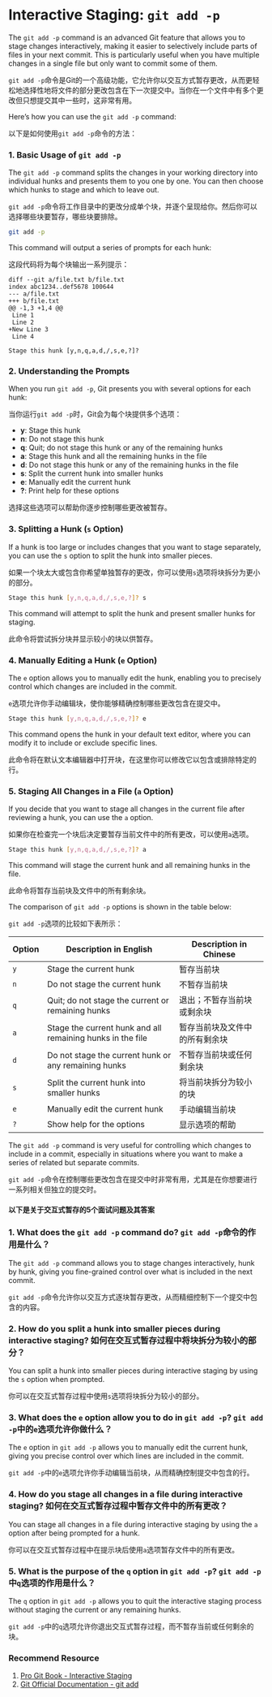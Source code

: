 # Interactive Staging: `git add -p`

The `git add -p` command is an advanced Git feature that allows you to stage changes interactively, making it easier to selectively include parts of files in your next commit. This is particularly useful when you have multiple changes in a single file but only want to commit some of them.

`git add -p`命令是Git的一个高级功能，它允许你以交互方式暂存更改，从而更轻松地选择性地将文件的部分更改包含在下一次提交中。当你在一个文件中有多个更改但只想提交其中一些时，这非常有用。

Here’s how you can use the `git add -p` command:

以下是如何使用`git add -p`命令的方法：

### 1. Basic Usage of `git add -p`

The `git add -p` command splits the changes in your working directory into individual hunks and presents them to you one by one. You can then choose which hunks to stage and which to leave out.

`git add -p`命令将工作目录中的更改分成单个块，并逐个呈现给你。然后你可以选择哪些块要暂存，哪些块要排除。

```bash
git add -p
```

This command will output a series of prompts for each hunk:

这段代码将为每个块输出一系列提示：

```
diff --git a/file.txt b/file.txt
index abc1234..def5678 100644
--- a/file.txt
+++ b/file.txt
@@ -1,3 +1,4 @@
 Line 1
 Line 2
+New Line 3
 Line 4

Stage this hunk [y,n,q,a,d,/,s,e,?]?
```

### 2. Understanding the Prompts

When you run `git add -p`, Git presents you with several options for each hunk:

当你运行`git add -p`时，Git会为每个块提供多个选项：

- **y**: Stage this hunk
- **n**: Do not stage this hunk
- **q**: Quit; do not stage this hunk or any of the remaining hunks
- **a**: Stage this hunk and all the remaining hunks in the file
- **d**: Do not stage this hunk or any of the remaining hunks in the file
- **s**: Split the current hunk into smaller hunks
- **e**: Manually edit the current hunk
- **?**: Print help for these options

选择这些选项可以帮助你逐步控制哪些更改被暂存。

### 3. Splitting a Hunk (`s` Option)

If a hunk is too large or includes changes that you want to stage separately, you can use the `s` option to split the hunk into smaller pieces.

如果一个块太大或包含你希望单独暂存的更改，你可以使用`s`选项将块拆分为更小的部分。

```bash
Stage this hunk [y,n,q,a,d,/,s,e,?]? s
```

This command will attempt to split the hunk and present smaller hunks for staging.

此命令将尝试拆分块并显示较小的块以供暂存。

### 4. Manually Editing a Hunk (`e` Option)

The `e` option allows you to manually edit the hunk, enabling you to precisely control which changes are included in the commit.

`e`选项允许你手动编辑块，使你能够精确控制哪些更改包含在提交中。

```bash
Stage this hunk [y,n,q,a,d,/,s,e,?]? e
```

This command opens the hunk in your default text editor, where you can modify it to include or exclude specific lines.

此命令将在默认文本编辑器中打开块，在这里你可以修改它以包含或排除特定的行。

### 5. Staging All Changes in a File (`a` Option)

If you decide that you want to stage all changes in the current file after reviewing a hunk, you can use the `a` option.

如果你在检查完一个块后决定要暂存当前文件中的所有更改，可以使用`a`选项。

```bash
Stage this hunk [y,n,q,a,d,/,s,e,?]? a
```

This command will stage the current hunk and all remaining hunks in the file.

此命令将暂存当前块及文件中的所有剩余块。

The comparison of `git add -p` options is shown in the table below:

`git add -p`选项的比较如下表所示：

| Option | Description in English                                     | Description in Chinese                                     |
|--------|------------------------------------------------------------|------------------------------------------------------------|
| `y`    | Stage the current hunk                                      | 暂存当前块                                                 |
| `n`    | Do not stage the current hunk                               | 不暂存当前块                                               |
| `q`    | Quit; do not stage the current or remaining hunks           | 退出；不暂存当前块或剩余块                                 |
| `a`    | Stage the current hunk and all remaining hunks in the file  | 暂存当前块及文件中的所有剩余块                             |
| `d`    | Do not stage the current hunk or any remaining hunks        | 不暂存当前块或任何剩余块                                   |
| `s`    | Split the current hunk into smaller hunks                   | 将当前块拆分为较小的块                                     |
| `e`    | Manually edit the current hunk                              | 手动编辑当前块                                             |
| `?`    | Show help for the options                                   | 显示选项的帮助                                             |

The `git add -p` command is very useful for controlling which changes to include in a commit, especially in situations where you want to make a series of related but separate commits.

`git add -p`命令在控制哪些更改包含在提交中时非常有用，尤其是在你想要进行一系列相关但独立的提交时。

#### 以下是关于交互式暂存的5个面试问题及其答案

### 1. What does the `git add -p` command do? `git add -p`命令的作用是什么？

 
The `git add -p` command allows you to stage changes interactively, hunk by hunk, giving you fine-grained control over what is included in the next commit.

`git add -p`命令允许你以交互方式逐块暂存更改，从而精细控制下一个提交中包含的内容。

### 2. How do you split a hunk into smaller pieces during interactive staging? 如何在交互式暂存过程中将块拆分为较小的部分？

 
You can split a hunk into smaller pieces during interactive staging by using the `s` option when prompted.

你可以在交互式暂存过程中使用`s`选项将块拆分为较小的部分。

### 3. What does the `e` option allow you to do in `git add -p`? `git add -p`中的`e`选项允许你做什么？

 
The `e` option in `git add -p` allows you to manually edit the current hunk, giving you precise control over which lines are included in the commit.

`git add -p`中的`e`选项允许你手动编辑当前块，从而精确控制提交中包含的行。

### 4. How do you stage all changes in a file during interactive staging? 如何在交互式暂存过程中暂存文件中的所有更改？

 
You can stage all changes in a file during interactive staging by using the `a` option after being prompted for a hunk.

你可以在交互式暂存过程中在提示块后使用`a`选项暂存文件中的所有更改。

### 5. What is the purpose of the `q` option in `git add -p`? `git add -p`中`q`选项的作用是什么？

 
The `q` option in `git add -p` allows you to quit the interactive staging process without staging the current or any remaining hunks.

`git add -p`中的`q`选项允许你退出交互式暂存过程，而不暂存当前或任何剩余的块。

### Recommend Resource
1. [Pro Git Book - Interactive Staging](https://git-scm.com/book/en/v2/Git-Basics-Recording-Changes-to-the-Repository)
2. [Git Official Documentation - git add](https://git-scm.com/docs/git-add)
